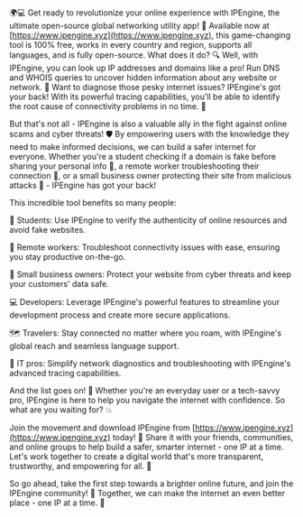 🌍💻 Get ready to revolutionize your online experience with IPEngine, the ultimate open-source global networking utility app! 🚀 Available now at [https://www.ipengine.xyz](https://www.ipengine.xyz), this game-changing tool is 100% free, works in every country and region, supports all languages, and is fully open-source. What does it do? 🔍 Well, with IPEngine, you can look up IP addresses and domains like a pro! Run DNS and WHOIS queries to uncover hidden information about any website or network. 📡 Want to diagnose those pesky internet issues? IPEngine's got your back! With its powerful tracing capabilities, you'll be able to identify the root cause of connectivity problems in no time. 👀

But that's not all - IPEngine is also a valuable ally in the fight against online scams and cyber threats! 🛡️ By empowering users with the knowledge they need to make informed decisions, we can build a safer internet for everyone. Whether you're a student checking if a domain is fake before sharing your personal info 💸, a remote worker troubleshooting their connection 🔧, or a small business owner protecting their site from malicious attacks 🚫 - IPEngine has got your back!

This incredible tool benefits so many people:

👩 Students: Use IPEngine to verify the authenticity of online resources and avoid fake websites.

🔧 Remote workers: Troubleshoot connectivity issues with ease, ensuring you stay productive on-the-go.

🏢 Small business owners: Protect your website from cyber threats and keep your customers' data safe.

💻 Developers: Leverage IPEngine's powerful features to streamline your development process and create more secure applications.

🗺️ Travelers: Stay connected no matter where you roam, with IPEngine's global reach and seamless language support.

🔧 IT pros: Simplify network diagnostics and troubleshooting with IPEngine's advanced tracing capabilities.

And the list goes on! 🌈 Whether you're an everyday user or a tech-savvy pro, IPEngine is here to help you navigate the internet with confidence. So what are you waiting for? 💥

Join the movement and download IPEngine from [https://www.ipengine.xyz](https://www.ipengine.xyz) today! 📡 Share it with your friends, communities, and online groups to help build a safer, smarter internet - one IP at a time. Let's work together to create a digital world that's more transparent, trustworthy, and empowering for all. 💪

So go ahead, take the first step towards a brighter online future, and join the IPEngine community! 🌟 Together, we can make the internet an even better place - one IP at a time. 📱
